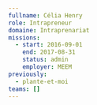 ```yaml
---
fullname: Célia Henry
role: Intrapreneur
domaine: Intraprenariat
missions:
  - start: 2016-09-01
    end: 2017-08-31
    status: admin
    employer: MEEM
previously:
  - plante-et-moi
teams: []
---
```

